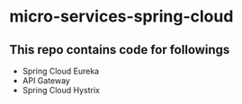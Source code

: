# micro-services-spring-cloud
## This repo contains code for followings
- Spring Cloud Eureka
- API Gateway
- Spring Cloud Hystrix
